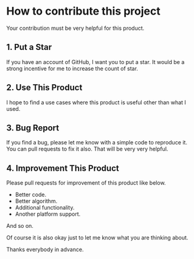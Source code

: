 # How to contribute this project

Your contribution must be very helpful for this product.

## 1. Put a Star

If you have an account of GitHub, I want you to put a star.
It would be a strong incentive for me to increase the count of star.

## 2. Use This Product

I hope to find a use cases where this product is useful other than what I used.

## 3. Bug Report

If you find a bug, please let me know with a simple code to reproduce it.
You can pull requests to fix it also.
That will be very very helpful.

## 4. Improvement This Product

Please pull requests for improvement of this product like below.

*   Better code.
*   Better algorithm.
*   Additional functionality.
*   Another platform support.

And so on.

Of course it is also okay just to let me know what you are thinking about.

Thanks everybody in advance.
